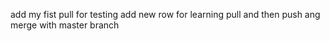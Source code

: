 add my fist pull for testing
add new row for learning pull and then push ang merge with master branch
